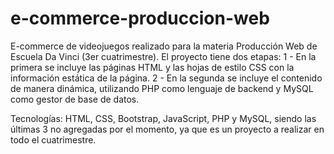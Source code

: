 # e-commerce-produccion-web
E-commerce de videojuegos realizado para la materia Producción Web de Escuela Da Vinci (3er cuatrimestre).
El proyecto tiene dos etapas: 
1 - En la primera se incluye las páginas HTML y las hojas de estilo CSS con la información estática de la página.
2 - En la segunda se incluye el contenido de manera dinámica, utilizando PHP como lenguaje de backend y MySQL como gestor de base de datos.

Tecnologías: HTML, CSS, Bootstrap, JavaScript, PHP y MySQL, siendo las últimas 3 no agregadas por el momento, ya que es un proyecto a realizar en todo el cuatrimestre.
